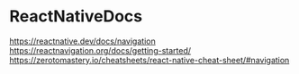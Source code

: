 # ReactNativeDocs

https://reactnative.dev/docs/navigation <br>
https://reactnavigation.org/docs/getting-started/ <br>
https://zerotomastery.io/cheatsheets/react-native-cheat-sheet/#navigation <br>
